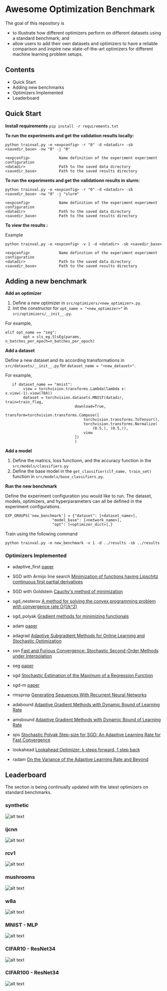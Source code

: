 # Awesome Optimization Benchmark

The goal of this repository is 
  - to illustrate how different optimizers perform on different datasets using a standard benchmark; and 
  - allow users to add their own datasets and optimizers to have a reliable comparison and inspire new state-of-the-art optimizers for different machine learning problem setups.

## Contents

- Quick Start
- Adding new benchmarks
- Optimizers Implemented
- Leaderboard


## Quick Start 


**Install requirements**
`pip install -r requirements.txt` 


**To run the experiments and get the validation results locally:**

```
python trainval.py -e <expconfig> -r "0" -d <datadir> -sb <savedir_base> -nw "0" -j "0"

<expconfig>             Name definition of the experiment experiment configuration
<datadir>               Path to the saved data directory
<savedir_base>          Path to the saved results directory
```




**To run the experiments and get the validationn results in slurm:**
```
python trainval.py -e <expconfig> -r "0" -d <datadir> -sb <savedir_base> -nw "0" -j "slurm"

<expconfig>             Name definition of the experiment experiment configuration
<datadir>               Path to the saved data directory
<savedir_base>          Path to the saved results directory
```



**To view the results :**

Example
```
python trainval.py -e <expconfig> -v 1 -d <datadir> -sb <savedir_base>

<expconfig>             Name definition of the experiment experiment configuration
<datadir>               Path to the saved data directory
<savedir_base>          Path to the saved results directory
```

## Adding a new benchmark

**Add an optimizer**

1. Define a new optimizer in `src/optimizers/<new_optimizer>.py`.
2. Init the constructor for `opt_name = "<new_optimizer>"` in `src/optimizers/__init__.py`.

For example,
```
elif opt_name == "seg":
        opt = sls_eg.SlsEg(params, n_batches_per_epoch=n_batches_per_epoch)
```

**Add a dataset**

Define a new dataset and its according transformations in `src/datasets/__init__.py` for `dataset_name = "<new_dataset>"`.

For example,
```
   if dataset_name == "mnist":
        view = torchvision.transforms.Lambda(lambda x: x.view(-1).view(784))
        dataset = torchvision.datasets.MNIST(datadir, train=train_flag,
                               download=True,
                               transform=torchvision.transforms.Compose([
                                   torchvision.transforms.ToTensor(),
                                   torchvision.transforms.Normalize(
                                       (0.5,), (0.5,)),
                                   view
                               ])
                               )
```

**Add a model**

1. Define the matrics, loss functionn, and the accuracy function in the `src/models/classifiers.py`
2. Define the base model in the `get_classifier(clf_name, train_set)` function in `src/models/base_classifiers.py`.


**Run the new benchmark**

Define the experiment configuration you would like to run. The dataset, models, optimizers, and hyperparameters can all be defined in the experiment configurations.
```
EXP_GROUPS['new_benchmark'] = {"dataset": [<dataset_name>],
                     "model_base": [<network_name>],
                     "opt": [<optimizer_dict>],}
```

Train using the following command
```
python trainval.py -e new_benchmark -v 1 -d ../results -sb ../results
```

### Optimizers Implemented 

* adaptive_first [paper]()

* SGD with Armijo line search [Minimization of functions having Lipschitz continuous first partial derivatives](https://msp.org/pjm/1966/16-1/p01.xhtml)

* SGD with Goldstein [Cauchy's method of minimization](https://idp.springer.com/authorize/casa?redirect_uri=https://link.springer.com/article/10.1007/BF01386306&casa_token=fJPrXJ0xVwIAAAAA:rFFa9IMPl50d2j7xqq3MVrA-L92-O1gdSnlEElXZ7PxnWQYaZQ0LsAWjqjs4TmJb0nHhiNPf1KgVxRhTUw)

* sgd_nesterov [A method for solving the convex programming problem with convergence rate O(1/k^2)](https://ci.nii.ac.jp/naid/10029946121/)

* sgd_polyak [Gradient methods for minimizing functionals](https://www.researchgate.net/publication/243648552_Gradient_methods_for_the_minimisation_of_functionals)

* adam [paper](https://arxiv.org/pdf/1412.6980.pdf)

* adagrad [Adaptive Subgradient Methods for Online Learning and Stochastic Optimization](https://www.jmlr.org/papers/volume12/duchi11a/duchi11a.pdf)

* ssn [Fast and Furious Convergence:
Stochastic Second-Order Methods under Interpolation](https://arxiv.org/pdf/1910.04920.pdf)

* seg [paper]()

* sgd [Stochastic Estimation of the Maximum of a Regression Function](https://projecteuclid.org/journals/annals-of-mathematical-statistics/volume-23/issue-3/Stochastic-Estimation-of-the-Maximum-of-a-Regression-Function/10.1214/aoms/1177729392.full)

* sgd-m [paper]()

* rmsprop [Generating Sequences With Recurrent Neural Networks](https://arxiv.org/pdf/1308.0850.pdf)

* adabound [Adaptive Gradient Methods with Dynamic Bound of Learning Rate](https://openreview.net/forum?id=Bkg3g2R9FX)

* amsbound [Adaptive Gradient Methods with Dynamic Bound of Learning Rate](https://openreview.net/forum?id=Bkg3g2R9FX)

* sps [Stochastic Polyak Step-size for SGD:
An Adaptive Learning Rate for Fast Convergence](https://arxiv.org/pdf/2002.10542.pdf)

* lookahead [Lookahead Optimizer: k steps forward, 1 step back](https://arxiv.org/abs/1907.08610)

* radam [On the Variance of the Adaptive Learning Rate and Beyond](https://arxiv.org/abs/1908.03265)



## Leaderboard
The section is being continually updated with the latest optimizers on standard benchmarks.

### synthetic
![alt text](results/syn.png)

### ijcnn
![alt text](results/ijcnn.png)

### rcv1
![alt text](results/rcv1.png)

### mushrooms
![alt text](results/mushrooms.png)

### w8a
![alt text](results/w8a.png)

### MNIST - MLP
![alt text](results/mnist.png)

### CIFAR10 - ResNet34
![alt text](results/cifar10.png)

### CIFAR100 - ResNet34
![alt text](results/cifar100.png)




